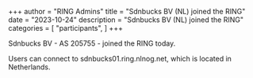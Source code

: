 +++
author = "RING Admins"
title = "Sdnbucks BV (NL) joined the RING"
date = "2023-10-24"
description = "Sdnbucks BV (NL) joined the RING"
categories = [
    "participants",
]
+++

Sdnbucks BV - AS 205755 - joined the RING today.

> 

Users can connect to sdnbucks01.ring.nlnog.net, which is located in Netherlands.
